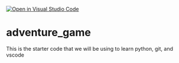 [![Open in Visual Studio Code](https://classroom.github.com/assets/open-in-vscode-2e0aaae1b6195c2367325f4f02e2d04e9abb55f0b24a779b69b11b9e10269abc.svg)](https://classroom.github.com/online_ide?assignment_repo_id=17651957&assignment_repo_type=AssignmentRepo)
# adventure_game
This is the starter code that we will be using to learn python, git, and vscode
